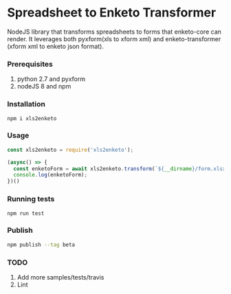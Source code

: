 Spreadsheet to Enketo Transformer
=================================
NodeJS library that transforms spreadsheets to forms that enketo-core can render. It leverages both pyxform(xls to xform xml) and enketo-transformer (xform xml to enketo json format).

### Prerequisites
1. python 2.7 and pyxform
2. nodeJS 8 and npm

### Installation
```
npm i xls2enketo
```

### Usage
```js
const xls2enketo = require('xls2enketo');

(async() => {
  const enketoForm = await xls2enketo.transform(`${__dirname}/form.xlsx`);
  console.log(enketoForm);
})()
```

### Running tests
```
npm run test
```

### Publish
```sh
npm publish --tag beta
```

### TODO
1. Add more samples/tests/travis
2. Lint

